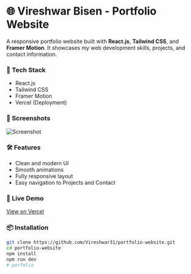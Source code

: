 # 🌐 Vireshwar Bisen - Portfolio Website

A responsive portfolio website built with **React.js**, **Tailwind CSS**, and **Framer Motion**. It showcases my web development skills, projects, and contact information.

### 🚀 Tech Stack
- React.js
- Tailwind CSS
- Framer Motion
- Vercel (Deployment)

### 📸 Screenshots
![Screenshot](https://via.placeholder.com/600x300)

### 🛠️ Features
- Clean and modern UI
- Smooth animations
- Fully responsive layout
- Easy navigation to Projects and Contact

### 🔗 Live Demo
[View on Vercel](https://your-vercel-link.vercel.app)

### 📦 Installation
```bash
git clone https://github.com/Vireshwar31/portfolio-website.git
cd portfolio-website
npm install
npm run dev
# porfolio
